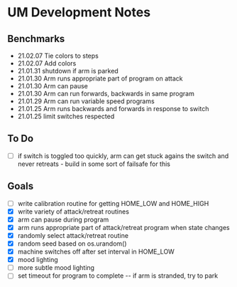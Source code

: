 # UM Development Notes

## Benchmarks
* 21.02.07 Tie colors to steps
* 21.02.07 Add colors
* 21.01.31 shutdown if arm is parked
* 21.01.30 Arm runs appropriate part of program on attack
* 21.01.30 Arm can pause
* 21.01.30 Arm can run forwards, backwards in same program
* 21.01.29 Arm can run variable speed programs
* 21.01.25 Arm runs backwards and forwards in response to switch
* 21.01.25 limit switches respected 

## To Do
- [ ] if switch is toggled too quickly, arm can get stuck agains the switch and never retreats - build in some sort of failsafe for this

## Goals
- [ ] write calibration routine for getting HOME_LOW and HOME_HIGH
- [x] write variety of attack/retreat routines
- [x] arm can pause during program
- [x] arm runs appropriate part of attack/retreat program when state changes
- [x] randomly select attack/retreat routine
- [x] random seed based on os.urandom()
- [x] machine switches off after set interval in HOME_LOW
- [x] mood lighting
- [ ] more subtle mood lighting
- [ ] set timeout for program to complete -- if arm is stranded, try to park
